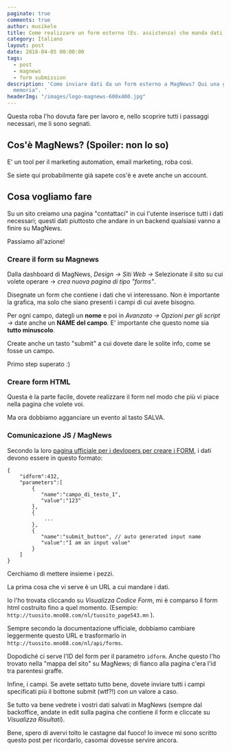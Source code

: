 ```yaml
---
paginate: true
comments: true
author: musikele
title: Come realizzare un form esterno (Es. assistenza) che manda dati a MagNews
category: Italiano
layout: post
date: 2018-04-05 00:00:00
tags:
  - post
  - magnews
  - form submission
description: 'Come inviare dati da un form esterno a MagNews? Qui una guida "a futura
  memoria". '
headerImg: "/images/logo-magnews-600x400.jpg"
---
```

Questa roba l'ho dovuta fare per lavoro e, nello scoprire tutti i passaggi necessari, me li sono segnati.

## Cos'è MagNews? (Spoiler: non lo so)

E' un tool per il marketing automation, email marketing, roba così. 

Se siete qui probabilmente già sapete cos'è e avete anche un account. 

## Cosa vogliamo fare

Su un sito creiamo una pagina "contattaci" in cui l'utente inserisce tutti i dati necessari; questi dati piuttosto che andare in un backend qualsiasi vanno a finire su MagNews.

Passiamo all'azione!

### Creare il form su Magnews

Dalla dashboard di MagNews, _Design -> Siti Web ->_ Selezionate il sito su cui volete operare -> _crea nuova pagina di tipo "forms"_.

Disegnate un form che contiene i dati che vi interessano. Non è importante la grafica, ma solo che siano presenti i campi di cui avete bisogno.

Per ogni campo, dategli un **nome** e poi in _Avanzato -> Opzioni per gli script ->_ date anche un **NAME del campo**_._  E' importante che questo nome sia **tutto minuscolo**.

Create anche un tasto "submit" a cui dovete dare le solite info, come se fosse un campo.

Primo step superato :)

### Creare form HTML

Questa è la parte facile, dovete realizzare il form nel modo che più vi piace nella pagina che volete voi.

Ma ora dobbiamo agganciare un evento al tasto SALVA.

### Comunicazione JS / MagNews

Secondo la loro [pagina ufficiale per i devlopers per creare i FORM](https://be-mn1.mag-news.it/be/documentation.do?packageid=advanceduserguide&pageid=ws023), i dati devono essere in questo formato:

    {
        "idform":432,
        "parameters":[
            {
               "name":"campo_di_testo_1",
               "value":"123"
            },
            {
                ...
            },
            {
               "name":"submit_button", // auto generated input name
               "value":"I am an input value"
            }
        ]
    }

Cerchiamo di mettere insieme i pezzi.

La prima cosa che vi serve è un URL a cui mandare i dati.

Io l'ho trovata cliccando su _Visualizza Codice Form_, mi è comparso il form html costruito fino a quel momento. (Esempio: `http://tuosito.mno08.com/nl/tuosito_page543.mn` ).

Sempre secondo la documentazione ufficiale, dobbiamo cambiare leggermente questo URL e trasformarlo in `http://tuosito.mno08.com/nl/api/forms`. 

Dopodiché ci serve l'ID del form per il parametro `idform`. Anche questo l'ho trovato nella "mappa del sito" su MagNews; di fianco alla pagina c'era l'id tra parentesi graffe. 

Infine, i campi. Se avete settato tutto bene, dovete inviare tutti i campi specificati più il bottone submit (wtf?!) con un valore a caso. 

Se tutto va bene vedrete i vostri dati salvati in MagNews (sempre dal backoffice, andate in edit sulla pagina che contiene il form e cliccate su _Visualizza Risultati_). 

Bene, spero di avervi tolto le castagne dal fuoco! Io invece mi sono scritto questo post per ricordarlo, casomai dovesse servire ancora.  